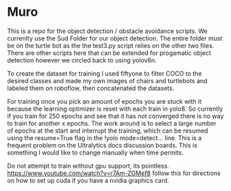 # Muro
This is a repo for the object detection / obstacle avoidance scripts. We currenlty use the Sud Folder for our object detection. The entire folder must be on the turtle bot as the the test3.py script relies on the other two files.
There are other scripts here that can be extended for progamatic object detection however we circled back to using yolov8n.


To create the dataset for training I used fiftyone to filter COCO to the desired classes and made my own images of chairs and turtlebots and labeled them on roboflow, then concatenated the datasets.


For training once you pick an amount of epochs you are stuck with it because the learning optimizer is reset with each train in yolo8. So currently if you train for 250 epochs and see that it has not converged there is no way to train for another x epochs. The work around is to select a large number of epochs at the start and interrupt the training, which can be resumed using the resume=True flag in the !yolo mode=detect... line. This is a frequent problem on the Ultralytics docs discussion boards. This is something I would like to change manually when time permits. 


Do not attempt to train without gpu support, its pointless. https://www.youtube.com/watch?v=r7Am-ZGMef8 follow this for directions on how to set up cuda if you have a nvidia graphics card.
